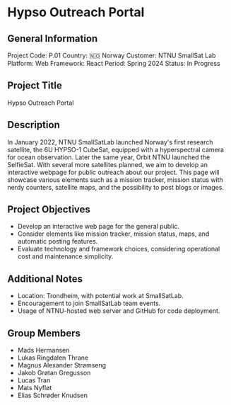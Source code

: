 # Hypso Outreach Portal

## General Information
Project Code: P.01
Country: 🇳🇴 Norway
Customer: NTNU SmallSat Lab
Platform: Web
Framework: React
Period: Spring 2024
Status: In Progress

## Project Title
Hypso Outreach Portal

## Description
In January 2022, NTNU SmallSatLab launched Norway's first research satellite, the 6U HYPSO-1 CubeSat, equipped with a hyperspectral camera for ocean observation. Later the same year, Orbit NTNU launched the SelfieSat. With several more satellites planned, we aim to develop an interactive webpage for public outreach about our project. This page will showcase various elements such as a mission tracker, mission status with nerdy counters, satellite maps, and the possibility to post blogs or images.

## Project Objectives
- Develop an interactive web page for the general public.
- Consider elements like mission tracker, mission status, maps, and automatic posting features.
- Evaluate technology and framework choices, considering operational cost and maintenance simplicity.

## Additional Notes
- Location: Trondheim, with potential work at SmallSatLab.
- Encouragement to join SmallSatLab team events.
- Usage of NTNU-hosted web server and GitHub for code deployment.

## Group Members
- Mads Hermansen
- Lukas Ringdalen Thrane
- Magnus Alexander Strømseng
- Jakob Grøtan Gregusson
- Lucas Tran
- Mats Nyfløt
- Elias Schrøder Knudsen
